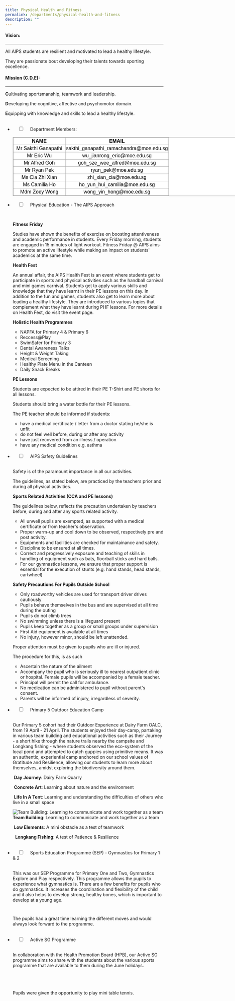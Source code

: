 ```yaml
---
title: Physical Health and Fitness
permalink: /departments/physical-health-and-fitness
description: ""
---
```

#### Vision:
-------

All AIPS students are resilient and motivated to lead a healthy lifestyle.

They are passionate bout developing their talents towards sporting excellence.

#### Mission (C.D.E):
----------------

**C**ultivating sportsmanship, teamwork and leadership.

**D**eveloping the cognitive, affective and psychomotor domain.

**E**quipping with knowledge and skills to lead a healthy lifestyle.

<ul class="jekyllcodex\_accordion">  
  <li>  
    <input type="checkbox" id="accordion1">  
    <label for="accordion1">Department Members:</label>  
    <div>  
      <table class="iveo_table ives_tab_simple3" style="margin: 0px; outline: 0px; padding: 0px; border-collapse: collapse; border: 1px solid rgb(170, 170, 170); color: rgb(0, 0, 0); font-family: Rubik, sans-serif; font-size: 16px; font-style: normal; font-variant-ligatures: normal; font-variant-caps: normal; font-weight: 400; letter-spacing: normal; orphans: 2; text-align: left; text-transform: none; white-space: normal; widows: 2; word-spacing: 0px; -webkit-text-stroke-width: 0px; background-color: rgb(255, 255, 255); text-decoration-thickness: initial; text-decoration-style: initial; text-decoration-color: initial; width: 742.4px;"><tbody style="margin: 0px; outline: 0px; padding: 0px;"><tr style="margin: 0px; outline: 0px; padding: 0px;"><td width="161" height="19" style="margin: 0px; outline: 0px; padding: 2px; text-align: center; border: 1px solid rgb(170, 170, 170);"><strong style="margin: 0px; outline: 0px; padding: 0px;">NAME</strong></td><td width="216" style="margin: 0px; outline: 0px; padding: 2px; text-align: center; border: 1px solid rgb(170, 170, 170);"><strong style="margin: 0px; outline: 0px; padding: 0px;">EMAIL</strong></td></tr><tr style="margin: 0px; outline: 0px; padding: 0px;"><td height="19" style="margin: 0px; outline: 0px; padding: 2px; text-align: center; border: 1px solid rgb(170, 170, 170);">Mr Sakthi Ganapathi</td><td style="margin: 0px; outline: 0px; padding: 2px; text-align: center; border: 1px solid rgb(170, 170, 170);">sakthi_ganapathi_ramachandra@moe.edu.sg</td></tr><tr style="margin: 0px; outline: 0px; padding: 0px;"><td height="19" style="margin: 0px; outline: 0px; padding: 2px; text-align: center; border: 1px solid rgb(170, 170, 170);">Mr Eric Wu</td><td style="margin: 0px; outline: 0px; padding: 2px; text-align: center; border: 1px solid rgb(170, 170, 170);">wu_jianrong_eric@moe.edu.sg</td></tr><tr style="margin: 0px; outline: 0px; padding: 0px;"><td height="19" style="margin: 0px; outline: 0px; padding: 2px; text-align: center; border: 1px solid rgb(170, 170, 170);">Mr Alfred Goh</td><td style="margin: 0px; outline: 0px; padding: 2px; text-align: center; border: 1px solid rgb(170, 170, 170);">goh_sze_wee_alfred@moe.edu.sg</td></tr><tr style="margin: 0px; outline: 0px; padding: 0px;"><td height="19" style="margin: 0px; outline: 0px; padding: 2px; text-align: center; border: 1px solid rgb(170, 170, 170);">Mr Ryan Pek</td><td style="margin: 0px; outline: 0px; padding: 2px; text-align: center; border: 1px solid rgb(170, 170, 170);">ryan_pek@moe.edu.sg</td></tr><tr style="margin: 0px; outline: 0px; padding: 0px;"><td height="19" style="margin: 0px; outline: 0px; padding: 2px; text-align: center; border: 1px solid rgb(170, 170, 170);">Ms Cia Zhi Xian</td><td style="margin: 0px; outline: 0px; padding: 2px; text-align: center; border: 1px solid rgb(170, 170, 170);">zhi_xian_cia@moe.edu.sg</td></tr><tr style="margin: 0px; outline: 0px; padding: 0px;"><td height="19" style="margin: 0px; outline: 0px; padding: 2px; text-align: center; border: 1px solid rgb(170, 170, 170);">Ms Camilia Ho</td><td style="margin: 0px; outline: 0px; padding: 2px; text-align: center; border: 1px solid rgb(170, 170, 170);">ho_yun_hui_camilia@moe.edu.sg</td></tr><tr style="margin: 0px; outline: 0px; padding: 0px;"><td height="19" style="margin: 0px; outline: 0px; padding: 2px; text-align: center; border: 1px solid rgb(170, 170, 170);">Mdm Zoey Wong</td><td style="margin: 0px; outline: 0px; padding: 2px; text-align: center; border: 1px solid rgb(170, 170, 170);">wong_yin_hong@moe.edu.sg</td></tr></tbody></table>  
    </div>  
</li>  
<li>  
    <input type="checkbox" id="accordion2">  
    <label for="accordion2">Physical Education - The AIPS Approach</label>  
    <div>  
      <p><img src="/images/Physical%20Education%20-%20The%20AIPS%20Approach.jpg" alt=""></p>
<p><strong>Fitness Friday</strong></p>
<p>Studies have shown the benefits of exercise on boosting attentiveness and academic performance in students. Every Friday morning, students are engaged in 15 minutes of light workout. Fitness Friday @ AIPS aims to promote an active lifestyle while making an impact on students&#39; academics at the same time.</p>
<p><strong>Health Fest</strong></p>
<p>An annual affair, the AIPS Health Fest is an event where students get to participate in sports and physical activities such as the handball carnival and mini games carnival. Students get to apply various skills and knowledge that they have learnt in their PE lessons on this day. In addition to the fun and games, students also get to learn more about leading a healthy lifestyle. They are introduced to various topics that complement what they have learnt during PHF lessons. For more details on Health Fest, do visit the event page.</p>
<p><strong>Holistic Health Programmes</strong></p>
<ul>
<li>NAPFA for Primary 4 &amp; Primary 6</li>
<li>Reccess@Play</li>
<li>SwimSafer for Primary 3</li>
<li>Dental Awareness Talks</li>
<li>Height &amp; Weight Taking</li>
<li>Medical Screening</li>
<li>Healthy Plate Menu in the Canteen</li>
<li>Daily Snack Breaks</li>
</ul>
<p><strong>PE Lessons</strong></p>
<p>Students are expected to be attired in their PE T-Shirt and PE shorts for all lessons.</p>
<p>Students should bring a water bottle for their PE lessons.</p>
<p>The PE teacher should be informed if students:</p>
<ul>
<li>have a medical certificate / letter from a doctor stating he/she is unfit</li>
<li>do not feel well before, during or after any activity</li>
<li>have just recovered from an illness / operation</li>
<li>have any medical condition e.g. asthma</li>
</ul>  
    </div>  
</li>  
<li>  
    <input type="checkbox" id="accordion3">  
    <label for="accordion3">AIPS Safety Guidelines</label>  
    <div>  
      <p>Safety is of the paramount importance in all our activities.</p>
<p>The guidelines, as stated below, are practiced by the teachers prior and during all physical activities.</p>
<p><strong>Sports Related Activities (CCA and PE lessons)</strong></p>
<p>The guidelines below, reflects the precaution undertaken by teachers before, during and after any sports related activity.</p>
<ul>
<li>All unwell pupils are exempted, as supported with a medical certificate or from teacher&#39;s observation.</li>
<li>Proper warm-up and cool down to be observed, respectively pre and post activity.</li>
<li>Equipments and facilities are checked for maintainance and safety.</li>
<li>Discipline to be ensured at all times.</li>
<li>Correct and progressively exposure and teaching of skills in handling of equipment such as bats, floorball sticks and hard balls.</li>
<li>For our gymnastics lessons, we ensure that proper support is essential for the execution of stunts (e.g. hand stands, head stands, cartwheel)</li>
</ul>
<p><strong>Safety Precautions For Pupils Outside School</strong></p>
<ul>
<li>Only roadworthy vehicles are used for transport driver drives cautiously</li>
<li>Pupils behave themselves in the bus and are supervised at all time during the outing</li>
<li>Pupils do not climb trees</li>
<li>No swimming unless there is a lifeguard present</li>
<li>Pupils keep together as a group or small groups under supervision</li>
<li>First Aid equipment is available at all times</li>
<li>No injury, however minor, should be left unattended.</li>
</ul>
<p>Proper attention must be given to pupils who are ill or injured.</p>
<p>The procedure for this, is as such</p>
<ul>
<li>Ascertain the nature of the ailment</li>
<li>Accompany the pupil who is seriously ill to nearest outpatient clinic or hospital. Female pupils will be accompanied by a female teacher.</li>
<li>Principal will permit the call for ambulance.</li>
<li>No medication can be administered to pupil without parent&#39;s consent.</li>
<li>Parents will be informed of injury, irregardless of severity.</li>
</ul>  
    </div>  
</li>  
<li>  
    <input type="checkbox" id="accordion4">  
    <label for="accordion4">Primary 5 Outdoor Education Camp</label>  
    <div>  
      <p>Our Primary 5 cohort had their Outdoor Experience at Dairy Farm OALC, from 19 April - 21 April. The students enjoyed their day-camp, partaking in various team building and educational activities such as their Journey - a short hike through the nature trails nearby the campsite and Longkang fishing - where students observed the eco-system of the local pond and attempted to catch guppies using primitive means. It was an authentic, experiential camp anchored on our school values of Gratitude and Resilience, allowing our students to learn more about themselves, amidst exploring the biodiversity around them.</p>
<p><img src="/images/Day%20Journey.jpg" alt="">
<strong>Day Journey</strong>: Dairy Farm Quarry</p>
<p><img src="/images/concrete%20art.png" alt="">
<strong>Concrete Art</strong>: Learning about nature and the environment</p>
<p><img src="/images/life%20in%20a%20tent.png" alt="">
<strong>Life In A Tent</strong>: Learning and understanding the difficulties of others who live in a small space</p>
<p><img src="/images/team%20building.png" alt="Team Building: Learning to communicate and work together as a team">
<strong>Team Building</strong>: Learning to communicate and work together as a team</p>
<p><img src="/images/low%20elements.png" alt="">
<strong>Low Elements</strong>: A mini obstacle as a test of teamwork</p>
<p><img src="/images/longkang%20fishing.png" alt="">
<img src="/images/longkang%20fishing2.png" alt="">
<strong>Longkang Fishing</strong>: A test of Patience &amp; Resilience</p>  
    </div>  
</li>  
<li>  
    <input type="checkbox" id="accordion5">  
    <label for="accordion5">Sports Education Programme (SEP) - Gymnastics for Primary 1 & 2</label>  
    <div>  
      <p>This was our SEP Programme for Primary One and Two, Gymnastics Explore and Play respectively. This programme allows the pupils to experience what gymnastics is. There are a few benefits for pupils who do gymnastics. It increases the coordination and flexibility of the child and it also helps to develop strong, healthy bones, which is important to develop at a young age.</p>
<p><img src="/images/SEP1.jpg" alt=""></p>
<p><img src="/images/SEP2.jpg" alt=""></p>
<p>The pupils had a great time learning the different moves and would always look forward to the programme.</p>  
    </div>  
</li>  
<li>  
    <input type="checkbox" id="accordion6">  
    <label for="accordion6">Active SG Programme</label>  
    <div>  
      <p>In collaboration with the Health Promotion Board (HPB), our Active SG programme aims to share with the students about the various sports programme that are available to them during the June holidays.</p>
<p><img src="/images/Active%20SG1.jpg" alt=""></p>
<p><img src="/images/Active%20SG2.jpg" alt=""></p>
<p><img src="/images/Active%20SG3.jpg" alt=""></p>
<p><img src="/images/Active%20SG4.jpg" alt=""></p>
<p>Pupils were given the opportunity to play mini table tennis.</p>
    </div>  
</li>   
</ul>